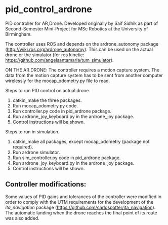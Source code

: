 # pid_control_ardrone
PID controller for AR,Drone. Developed originally by Saif Sidhik as part of Second-Semester Mini-Project for MSc Robotics at the University of Birmingham. 

The controller uses ROS and depends on the ardrone_autonomy package (http://wiki.ros.org/ardrone_autonomy).
This can be used on the actual drone or the simulator (for ros kinetic: https://github.com/angelsantamaria/tum_simulator).

ON THE AR.DRONE:
The controller requires a motion capture system.
The data from the motion capture system has to be sent from another computer wirelessly for the mocap_odometry.py file to read.

Steps to run PID control on actual drone.
1. catkin_make the three packages.
2. Run mocap_odometry.py code.
3. Run controller.py code in pid_ardrone package.
4. Run ardrone_joy_keyboard.py in the ardrone_joy package.
5. Control instructions will be shown.

Steps to run in simulation. 
1. catkin_make all packages, except mocap_odometry (package not required).
2. Run ardrone simulator.
3. Run sim_controller.py code in pid_ardrone package.
4. Run ardrone_joy_keyboard.py in the ardrone_joy package.
5. Control instructions will be shown.

## Controller modifications:
Some values of PID gains and tolerances of the controller were modified in order to comply with the UTM requirements for the development of the _ita_navigation_ package (https://github.com/carlospotter/ita_navigation). The automatic landing when the drone reaches the final point of its route was also added.
